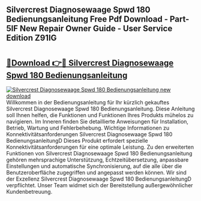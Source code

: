 ## Silvercrest Diagnosewaage Spwd 180 Bedienungsanleitung Free Pdf Download - Part-5lF New Repair Owner Guide - User Service Edition Z91IG

# <h2><a href="http://df2y75.blite.top/?on=Silvercrest+Diagnosewaage+Spwd+180+Bedienungsanleitung">🔗Download 👉🔴 Silvercrest Diagnosewaage Spwd 180 Bedienungsanleitung</a></h2>

[![Silvercrest Diagnosewaage Spwd 180 Bedienungsanleitung new download](https://i.imgur.com/lujVjoI.png)](http://df2y75.blite.top/?on=Silvercrest+Diagnosewaage+Spwd+180+Bedienungsanleitung)
Willkommen in der Bedienungsanleitung für Ihr kürzlich gekauftes Silvercrest Diagnosewaage Spwd 180 Bedienungsanleitung. Diese Anleitung soll Ihnen helfen, die Funktionen und Funktionen Ihres Produkts mühelos zu navigieren. Im Inneren finden Sie detaillierte Anweisungen für Installation, Betrieb, Wartung und Fehlerbehebung. Wichtige Informationen zu Konnektivitätsanforderungen Silvercrest Diagnosewaage Spwd 180 BedienungsanleitungD Dieses Produkt erfordert spezielle Konnektivitätsanforderungen für eine optimale Leistung. Zu den erweiterten Funktionen von Silvercrest Diagnosewaage Spwd 180 Bedienungsanleitung gehören mehrsprachige Unterstützung, Echtzeitübersetzung, anpassbare Einstellungen und automatische Synchronisierung, auf die alle über die Benutzeroberfläche zugegriffen und angepasst werden können. Wir sind der Exzellenz Silvercrest Diagnosewaage Spwd 180 BedienungsanleitungD verpflichtet. Unser Team widmet sich der Bereitstellung außergewöhnlicher Kundenbetreuung.
